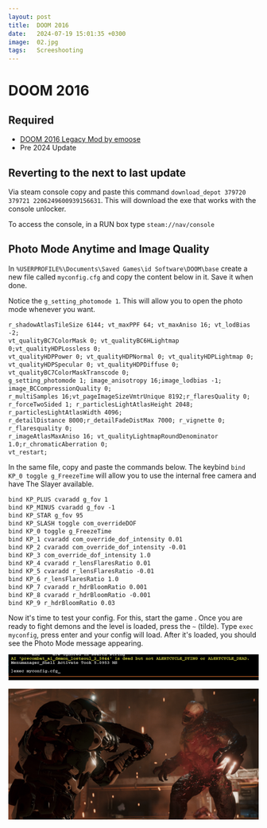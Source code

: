 ```yaml
---
layout: post
title:  DOOM 2016
date:   2024-07-19 15:01:35 +0300
image:  02.jpg
tags:   Screeshooting
---
```


# DOOM 2016

## Required

* [DOOM 2016 Legacy Mod by emoose](https://www.moddb.com/games/doom-4/downloads/doomlegacymod-v201901)
* Pre 2024 Update

## Reverting to the next to last update
Via steam console copy and paste this command `download_depot 379720 379721 2206249600939156631`.
This will download the exe that works with the console unlocker.

To access the console, in a RUN box type `steam://nav/console`
  
## Photo Mode Anytime and Image Quality 


In `%USERPROFILE%\Documents\Saved Games\id Software\DOOM\base` create a new file called `myconfig.cfg` and copy the content below in it. 
Save it when done. 

Notice the `g_setting_photomode 1`. This will allow you to open the photo mode whenever you want. 

```
r_shadowAtlasTileSize 6144; vt_maxPPF 64; vt_maxAniso 16; vt_lodBias -2;
vt_qualityBC7ColorMask 0; vt_qualityBC6HLightmap 0;vt_qualityHDPLossless 0;
vt_qualityHDPPower 0; vt_qualityHDPNormal 0; vt_qualityHDPLightmap 0;
vt_qualityHDPSpecular 0; vt_qualityHDPDiffuse 0; vt_qualityBC7ColorMaskTranscode 0;
g_setting_photomode 1; image_anisotropy 16;image_lodbias -1; image_BCCompressionQuality 0;
r_multiSamples 16;vt_pageImageSizeVmtrUnique 8192;r_flaresQuality 0;
r_forceTwoSided 1; r_particlesLightAtlasHeight 2048; r_particlesLightAtlasWidth 4096;
r_detailDistance 8000;r_detailFadeDistMax 7000; r_vignette 0; r_flaresquality 0;
r_imageAtlasMaxAniso 16; vt_qualityLightmapRoundDenominator 1.0;r_chromaticAberration 0;
vt_restart;
```
In the same file, copy and paste the commands below. The keybind `bind KP_0 toggle g_FreezeTime` will allow you to use the internal free camera and have The Slayer available.
```
bind KP_PLUS cvaradd g_fov 1
bind KP_MINUS cvaradd g_fov -1
bind KP_STAR g_fov 95
bind KP_SLASH toggle com_overrideDOF
bind KP_0 toggle g_FreezeTime
bind KP_1 cvaradd com_override_dof_intensity 0.01
bind KP_2 cvaradd com_override_dof_intensity -0.01
bind KP_3 com_override_dof_intensity 1.0
bind KP_4 cvaradd r_lensFlaresRatio 0.01
bind KP_5 cvaradd r_lensFlaresRatio -0.01
bind KP_6 r_lensFlaresRatio 1.0
bind KP_7 cvaradd r_hdrBloomRatio 0.001
bind KP_8 cvaradd r_hdrBloomRatio -0.001
bind KP_9 r_hdrBloomRatio 0.03
```
Now it's time to test your config. For this, start the game . Once you are ready to fight demons and the level is loaded, press the `~` (tilde).
Type `exec myconfig`, press enter and your config will load. After it's loaded, you should see the Photo Mode message appearing.

![image](/assets/images/DOOM2016-02.png)

![image](/assets/images/53438516292_3b0dc6abb3_o.jpg)
